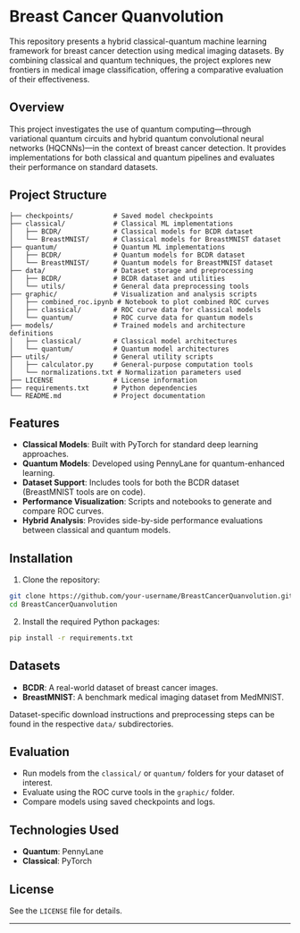 # Breast Cancer Quanvolution

This repository presents a hybrid classical-quantum machine learning framework for breast cancer detection using medical imaging datasets. By combining classical and quantum techniques, the project explores new frontiers in medical image classification, offering a comparative evaluation of their effectiveness.

## Overview

This project investigates the use of quantum computing—through variational quantum circuits and hybrid quantum convolutional neural networks (HQCNNs)—in the context of breast cancer detection. It provides implementations for both classical and quantum pipelines and evaluates their performance on standard datasets.

## Project Structure

```
├── checkpoints/          # Saved model checkpoints
├── classical/            # Classical ML implementations
│   ├── BCDR/             # Classical models for BCDR dataset
│   └── BreastMNIST/      # Classical models for BreastMNIST dataset
├── quantum/              # Quantum ML implementations
│   ├── BCDR/             # Quantum models for BCDR dataset
│   └── BreastMNIST/      # Quantum models for BreastMNIST dataset
├── data/                 # Dataset storage and preprocessing
│   ├── BCDR/             # BCDR dataset and utilities
│   └── utils/            # General data preprocessing tools
├── graphic/              # Visualization and analysis scripts
│   ├── combined_roc.ipynb # Notebook to plot combined ROC curves
│   ├── classical/        # ROC curve data for classical models
│   └── quantum/          # ROC curve data for quantum models
├── models/               # Trained models and architecture definitions
│   ├── classical/        # Classical model architectures
│   └── quantum/          # Quantum model architectures
├── utils/                # General utility scripts
│   ├── calculator.py     # General-purpose computation tools
│   └── normalizations.txt # Normalization parameters used
├── LICENSE               # License information
├── requirements.txt      # Python dependencies
└── README.md             # Project documentation
```

## Features

- **Classical Models**: Built with PyTorch for standard deep learning approaches.
- **Quantum Models**: Developed using PennyLane for quantum-enhanced learning.
- **Dataset Support**: Includes tools for both the BCDR dataset (BreastMNIST tools are on code).
- **Performance Visualization**: Scripts and notebooks to generate and compare ROC curves.
- **Hybrid Analysis**: Provides side-by-side performance evaluations between classical and quantum models.

## Installation

1. Clone the repository:

```bash
git clone https://github.com/your-username/BreastCancerQuanvolution.git
cd BreastCancerQuanvolution
```

2. Install the required Python packages:

```bash
pip install -r requirements.txt
```

## Datasets

- **BCDR**: A real-world dataset of breast cancer images.
- **BreastMNIST**: A benchmark medical imaging dataset from MedMNIST.

Dataset-specific download instructions and preprocessing steps can be found in the respective `data/` subdirectories.

## Evaluation

- Run models from the `classical/` or `quantum/` folders for your dataset of interest.
- Evaluate using the ROC curve tools in the `graphic/` folder.
- Compare models using saved checkpoints and logs.

## Technologies Used

- **Quantum**: PennyLane
- **Classical**: PyTorch

## License

See the `LICENSE` file for details.

---
